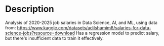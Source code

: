 # Description
Analysis of 2020-2025 job salaries in Data Science, AI, and ML, using data from: https://www.kaggle.com/datasets/adilshamim8/salaries-for-data-science-jobs?resource=download 
Has a regression model to predict salary, but there's insufficient data to train it effectively.
